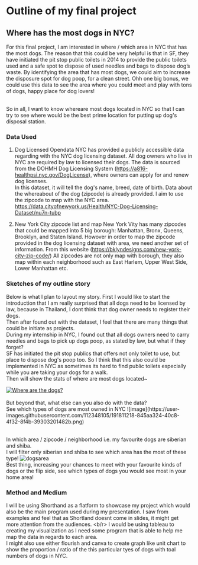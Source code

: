 # Outline of my final project
## Where has the most dogs in NYC?
For this final project, I am interested in where / which area in NYC that has the most dogs. 
The reason that this could be very helpful is that in SF, they have initiated the pit stop public toilets in 2014 to 
provide the public toilets used and a safe spot to dispose of used needles and bags to dispose dog’s waste.
By identifying the area that has most dogs, we could aim to increase the disposure spot for dog poop, for a clean street.
Ohh one big bonus, we could use this data to see the area where you could meet and play with tons of dogs, happy place for dog lovers!

<br/> So in all, I want to know whereare most dogs located in NYC so that I can try to see where would be the best prime location for putting up dog's disposal station.
<br/>
### Data Used
1. Dog Licensed
Opendata NYC has provided a publicly accessible data regarding with the NYC dog licensing dataset.
All dog owners who live in NYC are required by law to licensed their dogs.
The data is sourced from the DOHMH Dog Licensing System (https://a816-healthpsi.nyc.gov/DogLicense), where owners can apply for and renew dog licenses. 
<br/> In this dataset, it will tell the dog's name, breed, date of birth. 
Data about the whereabout of the dog (zipcode) is already provided. 
I aim to use the zipcode to map with the NYC area.
https://data.cityofnewyork.us/Health/NYC-Dog-Licensing-Dataset/nu7n-tubp

2. New York City zipcode list and map
New York Vity has many zipcodes that could be mapped into 5 big borough: Manhattan, Bronx, Queens, Brooklyn, and Staten Island.
Howover in order to map the zipcode provided in the dog licensing dataset with area, we need another set of information.
From this website (https://bklyndesigns.com/new-york-city-zip-code/) All zipcodes are not only map with borough, they also map within each neighborhood such as East Harlem, Upper West Side, Lower Manhattan etc.

### Sketches of my outline story
Below is what I plan to layout my story.
First I would like to start the introduction that I am really surprised that all dogs need to be licensed by law, because in Thailand, I dont think that dog owner needs to register their dogs.
<br/> Then after found out with the dataset, I feel that there are many things that could be initiate as projects.
<br/> During my internship in NYC, I found out that all dogs owners need to carry needles and bags to pick up dogs poop, as stated by law,
but what if they forget?
<br/> SF has initiated the pit stop publics that offers not only toilet to use, but place to dispose dog's poop too.
So I think that this also could be implemented in NYC as sometimes its hard to find public toilets especially while you are taking your dogs for a walk.
<br/>
Then will show the stats of where are most dogs located~
<br/>

<div class='tableauPlaceholder' id='viz1663873007674' style='position: relative'><noscript><a href='#'><img alt='Where are the dogs? ' src='https:&#47;&#47;public.tableau.com&#47;static&#47;images&#47;wh&#47;wherearethedogs&#47;Sheet2&#47;1_rss.png' style='border: none' /></a></noscript><object class='tableauViz'  style='display:none;'><param name='host_url' value='https%3A%2F%2Fpublic.tableau.com%2F' /> <param name='embed_code_version' value='3' /> <param name='site_root' value='' /><param name='name' value='wherearethedogs&#47;Sheet2' /><param name='tabs' value='no' /><param name='toolbar' value='yes' /><param name='static_image' value='https:&#47;&#47;public.tableau.com&#47;static&#47;images&#47;wh&#47;wherearethedogs&#47;Sheet2&#47;1.png' /> <param name='animate_transition' value='yes' /><param name='display_static_image' value='yes' /><param name='display_spinner' value='yes' /><param name='display_overlay' value='yes' /><param name='display_count' value='yes' /><param name='language' value='en-US' /><param name='filter' value='publish=yes' /></object></div>                <script type='text/javascript'>                    
  var divElement = document.getElementById('viz1663873007674');                    
  var vizElement = divElement.getElementsByTagName('object')[0];                    
  vizElement.style.width='100%';vizElement.style.height=(divElement.offsetWidth*0.75)+'px';                    
  var scriptElement = document.createElement('script');                    
  scriptElement.src = 'https://public.tableau.com/javascripts/api/viz_v1.js';                    
  vizElement.parentNode.insertBefore(scriptElement, vizElement);                
</script>
<br/>
But beyond that, what else can you also do with the data?
<br/>
See which types of dogs are most owned in NYC
![image](https://user-images.githubusercontent.com/112348105/191811218-845aa324-40c8-4f32-8f4b-39303201482b.png)

<br/> In which area / zipcode / neighborhood i.e. my favourite dogs are siberian and shiba.
<br/> I will filter only siberian and shiba to see which area has the most of these type!
![dogsarea](https://user-images.githubusercontent.com/112348105/191811349-722159b5-8d10-43eb-b26a-c3ca1206df9a.png)
<br/>
Best thing, increasing your chances to meet with your favourite kinds of dogs or the flip side, see which types of dogs you would see most in your home area!
<br/>

### Method and Medium
I will be using Shorthand as a flatform to showcase my project which would also be the main program used during my presentation. I saw from examples and feel that as Shortland doesnt come in slides, it might get more attention from the audiences.
<b/r> I would be using tableau to creating my visualization as I need some program that is able to help me map the data in regards to each area.
<br/> I might also use either flourish and canva to create graph like unit chart to show the proportion / ratio of the this particular tyes of dogs with toal numbers of dogs in NYC.

